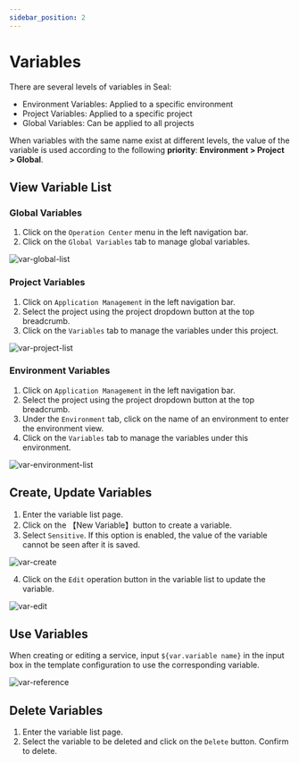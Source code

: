 ```yaml
---
sidebar_position: 2
---
```


# Variables

There are several levels of variables in Seal:

- Environment Variables: Applied to a specific environment
- Project Variables: Applied to a specific project
- Global Variables: Can be applied to all projects

When variables with the same name exist at different levels, the value of the variable is used according to the following **priority**: **Environment > Project > Global**.

## View Variable List

### Global Variables
1. Click on the `Operation Center` menu in the left navigation bar.
2. Click on the `Global Variables` tab to manage global variables.

![var-global-list](/img/v0.3.0/opration/variable/op-var-global-list.png)

### Project Variables

1. Click on `Application Management` in the left navigation bar.
2. Select the project using the project dropdown button at the top breadcrumb.
3. Click on the `Variables` tab to manage the variables under this project.

![var-project-list](/img/v0.3.0/opration/variable/op-var-proj-list.png)

### Environment Variables

1. Click on `Application Management` in the left navigation bar.
2. Select the project using the project dropdown button at the top breadcrumb.
3. Under the `Environment` tab, click on the name of an environment to enter the environment view.
4. Click on the `Variables` tab to manage the variables under this environment.

![var-environment-list](/img/v0.3.0/opration/variable/op-var-env-list.png)

## Create, Update Variables

1. Enter the variable list page.
2. Click on the 【New Variable】button to create a variable.
3. Select `Sensitive`. If this option is enabled, the value of the variable cannot be seen after it is saved.

![var-create](/img/v0.3.0/opration/variable/op-var-create.png)

4. Click on the `Edit` operation button in the variable list to update the variable.

![var-edit](/img/v0.3.0/opration/variable/op-var-edit.png)

## Use Variables

When creating or editing a service, input `${var.variable name}` in the input box in the template configuration to use the corresponding variable.

![var-reference](/img/v0.3.0/opration/variable/op-var-ref.png)

## Delete Variables

1. Enter the variable list page.
2. Select the variable to be deleted and click on the `Delete` button. Confirm to delete.